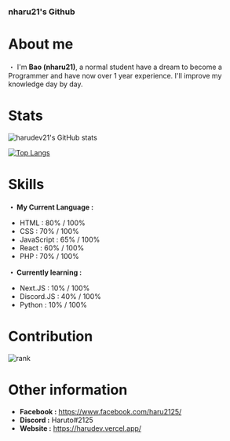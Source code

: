 ### nharu21's Github

# **About me**

・ I'm **Bao (nharu21)**, a normal student have a dream to become a Programmer and have now over 1 year experience.
I'll improve my knowledge day by day.

# **Stats**

![harudev21's GitHub stats](https://github-readme-stats.vercel.app/api?username=harudev21&show_icons=true&theme=dracula)

[![Top Langs](https://github-readme-stats.vercel.app/api/top-langs/?username=harudev21&theme=dracula)](https://github.com/harudev21/harudev21.github.io)

# **Skills**

**・ My Current Language :**
- HTML : 80% / 100%
- CSS : 70% / 100%
- JavaScript : 65% / 100%
- React : 60% / 100%
- PHP : 70% / 100%

**・ Currently learning :**
- Next.JS : 10% / 100%
- Discord.JS : 40% / 100%
- Python : 10% / 100%

# **Contribution**
![rank](https://github-readme-streak-stats.herokuapp.com/?user=harudev21&theme=dracula&hide_border=true)

# **Other information**

- **Facebook :** https://www.facebook.com/haru2125/
- **Discord :** Haruto#2125
- **Website :** https://harudev.vercel.app/
